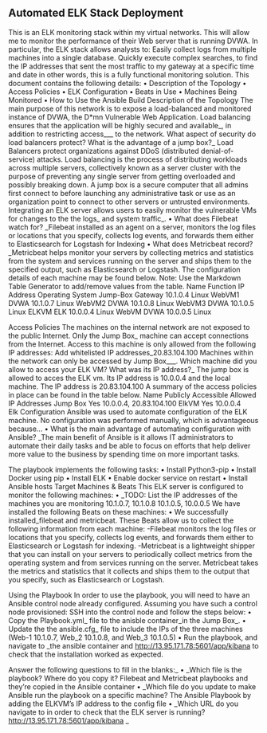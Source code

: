 ## Automated ELK Stack Deployment
This is an ELK monitoring stack within my virtual networks. This will allow me to monitor the performance of their Web server that is running DVWA. In particular, the ELK stack allows analysts to: Easily collect logs from multiple machines into a single database. Quickly execute complex searches, to find the IP addresses that sent the most traffic to my gateway at a specific time and date in other words, this is a fully functional monitoring solution.
This document contains the following details:
•	Description of the Topology
•	Access Policies
•	ELK Configuration
•	Beats in Use
•	Machines Being Monitored
•	How to Use the Ansible Build
Description of the Topology
The main purpose of this network is to expose a load-balanced and monitored instance of DVWA, the D*mn Vulnerable Web Application.
Load balancing ensures that the application will be highly secured and available_, in addition to restricting access___ to the network.
What aspect of security do load balancers protect? What is the advantage of a jump box?_
Load Balancers protect organizations against DDoS (distributed denial-of-service) attacks. Load balancing is the process of distributing workloads across multiple servers, collectively known as a server cluster with the purpose of preventing any single server from getting overloaded and possibly breaking down.
A jump box is a secure computer that all admins first connect to before launching any administrative task or use as an organization point to connect to other servers or untrusted environments. 
Integrating an ELK server allows users to easily monitor the vulnerable VMs for changes to the the logs_ and system traffic_.
•	What does Filebeat watch for? _Filebeat installed as an agent on a server, monitors the log files or locations that you specify, collects log events, and forwards them either to Elasticsearch for Logstash for Indexing
•	What does Metricbeat record? _Metricbeat helps monitor your servers by collecting metrics and statistics from the system and services running on the server and ships them to the specified output, such as Elasticsearch or Logstash.
The configuration details of each machine may be found below. Note: Use the Markdown Table Generator to add/remove values from the table.
Name                     Function        IP Address       Operating System
Jump-Box	Gateway	10.1.0.4	Linux
WebVM1	DVWA		10.1.0.7	Linux
WebVM2	DVWA		10.1.0.8	Linux
WebVM3  	DVWA		10.1.0.5	Linux
ELKVM		ELK		10.0.0.4	Linux
WebVM	DVWA		10.0.0.5	Linux

Access Policies
The machines on the internal network are not exposed to the public Internet.
Only the Jump Box_ machine can accept connections from the Internet. Access to this machine is only allowed from the following IP addresses: Add whitelisted IP addresses_20.83.104.100
Machines within the network can only be accessed by Jump Box___. Which machine did you allow to access your ELK VM? What was its IP address?_ The jump box is allowed to acces the ELK vm. Its IP address is 10.0.0.4 and the local machine. The IP address is 20.83.104.100 A summary of the access policies in place can be found in the table below.
Name              Publicly Accessible     Allowed IP Addresses
Jump Box              Yes                                   10.0.0.4, 20.83.104.100
ElkVM	                Yes                                     10.0.0.4	
Elk Configuration
Ansible was used to automate configuration of the ELK machine. No configuration was performed manually, which is advantageous because...
•	What is the main advantage of automating configuration with Ansible? _The main benefit of Ansible is it allows IT administrators to automate their daily tasks and be able to focus on efforts that help deliver more value to the business by spending time on more important tasks.

The playbook implements the following tasks:
•	Install Python3-pip
•	Install Docker using pip
•	Install ELK
•	Enable docker service on restart
•	Install Ansible hosts
Target Machines & Beats
This ELK server is configured to monitor the following machines:
•	_TODO: List the IP addresses of the machines you are monitoring 10.1.0.7, 10.1.0.8 10.1.0.5, 10.0.0.5
We have installed the following Beats on these machines:
•	We successfully installed_filebeat and metricbeat.
These Beats allow us to collect the following information from each machine:
-Filebeat monitors the log files or locations that you specify, collects log events, and forwards them either to Elasticsearch or Logstash for indexing.
-Metricbeat is a lightweight shipper that you can install on your servers to periodically collect metrics from the operating system and from services running on the server. Metricbeat takes the metrics and statistics that it collects and ships them to the output that you specify, such as Elasticsearch or Logstash.

Using the Playbook
In order to use the playbook, you will need to have an Ansible control node already configured. Assuming you have such a control node provisioned:
SSH into the control node and follow the steps below:
•	Copy the Playbook.yml_ file to the anisble container_in the Jump Box_.
•	Update the the ansible.cfg_ file to include the IPs of the three machines (Web-1 10.1.0.7, Web_2 10.1.0.8, and Web_3 10.1.0.5)
•	Run the playbook, and navigate to _the ansible container and http://13.95.171.78:5601/app/kibana to check that the installation worked as expected.

Answer the following questions to fill in the blanks:_
•	_Which file is the playbook? Where do you copy it? Filebeat and Metricbeat playbooks and they’re copied in the Ansible container
•	_Which file do you update to make Ansible run the playbook on a specific machine? The Ansible Playbook by adding the ELKVM’s IP address to the config file
•	_Which URL do you navigate to in order to check that the ELK server is running? http://13.95.171.78:5601/app/kibana
_


